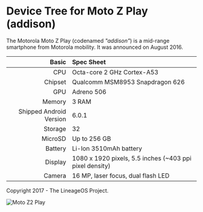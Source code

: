 Device Tree for Moto Z Play (addison)
===========================================

The Motorola Moto Z Play (codenamed _"addison"_) is a mid-range smartphone from Motorola mobility.
It was announced on August 2016.

Basic   | Spec Sheet
-------:|:-------------------------
CPU     | Octa-core 2 GHz Cortex-A53
Chipset | Qualcomm MSM8953 Snapdragon 626
GPU     | Adreno 506
Memory  | 3 RAM
Shipped Android Version | 6.0.1
Storage | 32
MicroSD | Up to 256 GB
Battery | Li-Ion 3510mAh battery
Display | 1080 x 1920 pixels, 5.5 inches (~403 ppi pixel density)
Camera  | 16 MP, laser focus, dual flash LED

Copyright 2017 - The LineageOS Project.

![Moto Z2 Play](http://cdn2.gsmarena.com/vv/pics/motorola/motorola-moto-z2-play-0.jpg "Moto Z2 Play")
